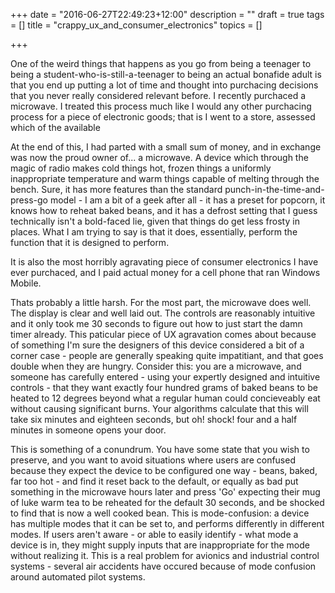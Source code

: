 +++
date = "2016-06-27T22:49:23+12:00"
description = ""
draft = true
tags = []
title = "crappy_ux_and_consumer_electronics"
topics = []

+++

One of the weird things that happens as you go from being a teenager to being a student-who-is-still-a-teenager to being an actual bonafide adult is that you end up putting a lot of time and thought into purchacing decisions that you never really considered relevant before. I recently purchaced a microwave. I treated this process much like I would any other purchacing process for a piece of electronic goods; that is I went to a store, assessed which of the available

At the end of this, I had parted with a small sum of money, and in exchange was now the proud owner of... a microwave. A device which through the magic of radio makes cold things hot, frozen things a uniformly inappropriate temperature and warm things capable of melting through the bench. Sure, it has more features than the standard punch-in-the-time-and-press-go model - I am a bit of a geek after all - it has a preset for popcorn, it knows how to reheat baked beans, and it has a defrost setting that I guess technically isn't a bold-faced lie, given that things do get less frosty in places. What I am trying to say is that it does, essentially, perform the function that it is designed to perform.

It is also the most horribly agravating piece of consumer electronics I have ever purchaced, and I paid actual money for a cell phone that ran Windows Mobile.

Thats probably a little harsh. For the most part, the microwave does well. The display is clear and well laid out. The controls are reasonably intuitive and it only took me 30 seconds to figure out how to just start the damn timer already. This paticular piece of UX agravation comes about because of something I'm sure the designers of this device considered a bit of a corner case - people are generally speaking quite impatitiant, and that goes double when they are hungry. Consider this: you are a microwave, and someone has carefully entered - using your expertly designed and intuitive controls - that they want exactly four hundred grams of baked beans to be heated to 12 degrees beyond what a regular human could concieveably eat without causing significant burns. Your algorithms calculate that this will take six minutes and eighteen seconds, but oh! shock! four and a half minutes in someone opens your door.

This is something of a conundrum. You have some state that you wish to preserve, and you want to avoid situations where users are confused because they expect the device to be configured one way - beans, baked, far too hot - and find it reset back to the default, or equally as bad put something in the microwave hours later and press 'Go' expecting their mug of luke warm tea to be reheated for the default 30 seconds, and be shocked to find that is now a well cooked bean. This is mode-confusion: a device has multiple modes that it can be set to, and performs differently in different modes. If users aren't aware - or able to easily identify - what mode a device is in, they might supply inputs that are inappropriate for the mode without realizing it. This is a real problem for avionics and industrial control systems - several air accidents have occured because of mode confusion around automated pilot systems.

